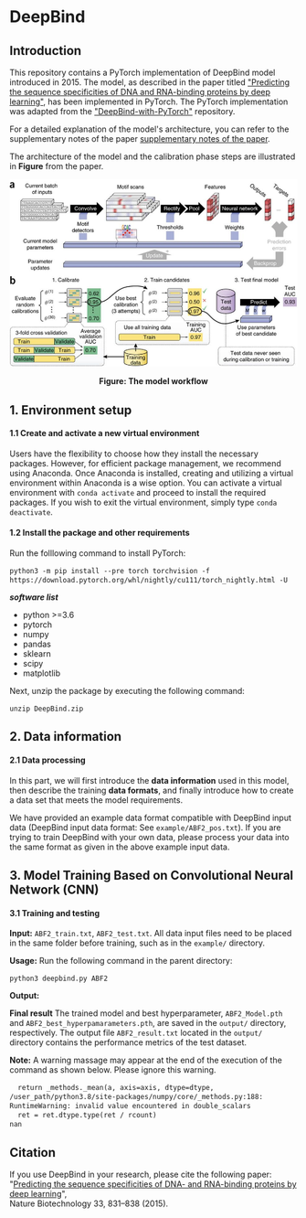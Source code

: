 # DeepBind
## Introduction

This repository contains a PyTorch implementation of DeepBind model introduced in 2015. The model, as described in the paper titled ["Predicting the sequence specificities of DNA and RNA-binding proteins by deep learning"](https://www.nature.com/articles/nbt.3300), has been implemented in PyTorch. The PyTorch implementation was adapted from the ["DeepBind-with-PyTorch"](https://github.com/MedChaabane/DeepBind-with-PyTorch) repository.

For a detailed explanation of the model's architecture, you can refer to the supplementary notes of the paper [supplementary notes of the paper](https://static-content.springer.com/esm/art%3A10.1038%2Fnbt.3300/MediaObjects/41587_2015_BFnbt3300_MOESM51_ESM.pdf).

The architecture of the model and the calibration phase steps are illustrated in **Figure** from the paper.

<p align="center">
<img src="deepbind.jpg">
</p>
<p align="center"><b>Figure: The model workflow</b></p>

## 1. Environment setup

#### 1.1 Create and activate a new virtual environment

Users have the flexibility to choose how they install the necessary packages. However, for efficient package management, we recommend using Anaconda. Once Anaconda is installed, creating and utilizing a virtual environment within Anaconda is a wise option. You can activate a virtual environment with `conda activate` and proceed to install the required packages. If you wish to exit the virtual environment, simply type `conda deactivate`. 

#### 1.2 Install the package and other requirements

Run the folllowing command to install PyTorch:

```
python3 -m pip install --pre torch torchvision -f https://download.pytorch.org/whl/nightly/cu111/torch_nightly.html -U
```
***software list***
- python >=3.6
- pytorch
- numpy 
- pandas
- sklearn
- scipy 
- matplotlib

Next, unzip the package by executing the following command:

```
unzip DeepBind.zip
```

## 2. Data information

#### 2.1 Data processing

In this part, we will first introduce the **data information** used in this model, then describe the training **data formats**, and finally introduce how to create a data set that meets the model requirements.

We have provided an example data format compatible with DeepBind input data (DeepBind input data format: See `example/ABF2_pos.txt`). If you are trying to train DeepBind with your own data, please process your data into the same format as given in the above example input data.

## 3. Model Training Based on Convolutional Neural Network (CNN)
#### 3.1 Training and testing 
**Input:** `ABF2_train.txt`, `ABF2_test.txt`. 
All data input files need to be placed in the same folder before training, such as in the `example/` directory.

**Usage:**
Run the following command in the parent directory:
```
python3 deepbind.py ABF2
```
**Output:** 

**Final result** 
The trained model and best hyperparameter, `ABF2_Model.pth` and `ABF2_best_hyperpamarameters.pth`, are saved in the `output/` directory, respectively. 
The output file `ABF2_result.txt` located in the `output/` directory contains the performance metrics of the test dataset.

**Note:** A warning massage may appear at the end of the execution of the command as shown below. Please ignore this warning.
```/user_path/python3.8/site-packages/numpy/core/fromnumeric.py:3419: RuntimeWarning: Mean of empty slice.
  return _methods._mean(a, axis=axis, dtype=dtype,
/user_path/python3.8/site-packages/numpy/core/_methods.py:188: RuntimeWarning: invalid value encountered in double_scalars
  ret = ret.dtype.type(ret / rcount)
nan
```

## Citation

If you use DeepBind in your research, please cite the following paper:</br>
"[Predicting the sequence specificities of DNA- and RNA-binding proteins by deep learning](https://www.nature.com/articles/nbt.3300)",<br/>
Nature Biotechnology 33, 831–838 (2015).
